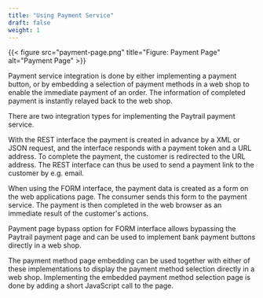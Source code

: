 ```yaml
---
title: "Using Payment Service"
draft: false
weight: 1
---
```


{{< figure src="payment-page.png" title="Figure: Payment Page" alt="Payment Page" >}}

Payment service integration is done by either implementing a payment button, or by embedding a selection of payment methods in a web shop to enable the immediate payment of an order. The information of completed payment is instantly relayed back to the web shop.

There are two integration types for implementing the Paytrail payment service.

With the REST interface the payment is created in advance by a XML or JSON request, and the interface responds with a payment token and a URL address. To complete the payment, the customer is redirected to the URL address. The REST interface can thus be used to send a payment link to the customer by e.g. email.

When using the FORM interface, the payment data is created as a form on the web applications page. The consumer sends this form to the payment service. The payment is then completed in the web browser as an immediate result of the customer's actions.

Payment page bypass option for FORM interface allows bypassing the Paytrail payment page and can be used to implement bank payment buttons directly in a web shop.

The payment method page embedding can be used together with either of these implementations to display the payment method selection directly in a web shop. Implementing the embedded payment method selection page is done by adding a short JavaScript call to the page.
